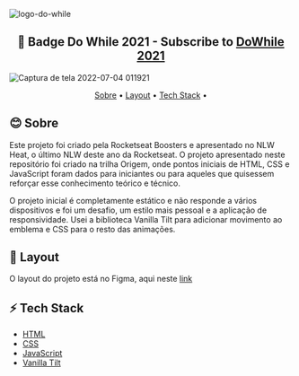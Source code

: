 ![logo-do-while](https://user-images.githubusercontent.com/94997593/177081240-eb4d68bd-89eb-4c42-b72b-153b52f03990.svg)

<h2 align="center">🚀 Badge Do While 2021 - Subscribe to <a href="https://dowhile.io/inscricao">DoWhile 2021</a></h2>

![Captura de tela 2022-07-04 011921](https://user-images.githubusercontent.com/94997593/177081461-d862485b-3f8e-4b4a-8d50-61f3bfd79f9b.gif)


<p align="center">
  <a href="#sobre">Sobre</a> •
  <a href="#layout">Layout</a> •
  <a href="#tech-stack">Tech Stack</a> •
</p>

<h2 id="sobre">😊 Sobre</h2>

Este projeto foi criado pela Rocketseat Boosters e apresentado no NLW Heat, o último NLW deste ano da Rocketseat. O projeto apresentado neste repositório foi criado na trilha Origem, onde pontos iniciais de HTML, CSS e JavaScript foram dados para iniciantes ou para aqueles que quisessem reforçar esse conhecimento teórico e técnico.

O projeto inicial é completamente estático e não responde a vários dispositivos e foi um desafio, um estilo mais pessoal e a aplicação de responsividade. Usei a biblioteca Vanilla Tilt para adicionar movimento ao emblema e CSS para o resto das animações.

<h2 id="layout">📐 Layout</h2>

O layout do projeto está no Figma, aqui neste <a href="https://www.figma.com/file/bVPY9Y6300VXwMf522hnCt/%5BNLW-Heat---Mission%3A-Origin%5D-DoWhile2021-(Community)">link</a>


<h2 id="tech-stack">⚡ Tech Stack</h2>
<ul>
  <li><a href="https://developer.mozilla.org/en-US/docs/Web/HTML">HTML</a></li>
  <li><a href="https://developer.mozilla.org/en-US/docs/Web/CSS">CSS</a></li>
  <li><a href="https://developer.mozilla.org/en-US/docs/Web/JavaScript/Reference">JavaScript</a></li>
  <li><a href="https://micku7zu.github.io/vanilla-tilt.js/">Vanilla Tilt</a></li>
</ul>
